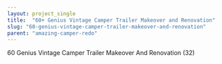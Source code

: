 ```yaml
---
layout: project_single
title:  "60+ Genius Vintage Camper Trailer Makeover and Renovation"
slug: "60-genius-vintage-camper-trailer-makeover-and-renovation"
parent: "amazing-camper-redo"
---
```

60 Genius Vintage Camper Trailer Makeover And Renovation (32)